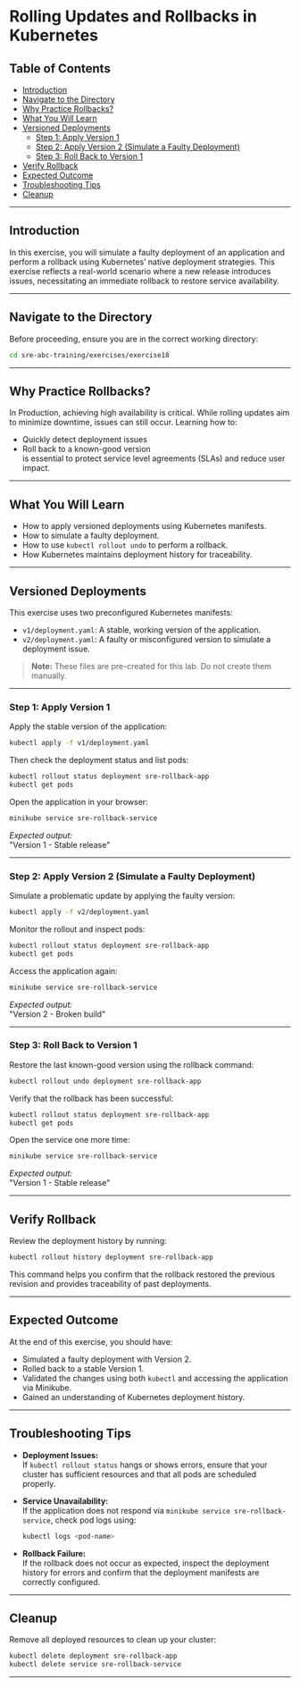 # **Rolling Updates and Rollbacks in Kubernetes**

## **Table of Contents**
- [Introduction](#introduction)
- [Navigate to the Directory](#navigate-to-the-directory)
- [Why Practice Rollbacks?](#why-practice-rollbacks)
- [What You Will Learn](#what-you-will-learn)
- [Versioned Deployments](#versioned-deployments)
  - [Step 1: Apply Version 1](#step-1-apply-version-1)
  - [Step 2: Apply Version 2 (Simulate a Faulty Deployment)](#step-2-apply-version-2-simulate-a-faulty-deployment)
  - [Step 3: Roll Back to Version 1](#step-3-roll-back-to-version-1)
- [Verify Rollback](#verify-rollback)
- [Expected Outcome](#expected-outcome)
- [Troubleshooting Tips](#troubleshooting-tips)
- [Cleanup](#cleanup)

---

## **Introduction**

In this exercise, you will simulate a faulty deployment of an application and perform a rollback using Kubernetes’ native deployment strategies. This exercise reflects a real-world scenario where a new release introduces issues, necessitating an immediate rollback to restore service availability.

---

## **Navigate to the Directory**

Before proceeding, ensure you are in the correct working directory:

```bash
cd sre-abc-training/exercises/exercise18
```

---

## **Why Practice Rollbacks?**

In Production, achieving high availability is critical. While rolling updates aim to minimize downtime, issues can still occur. Learning how to:
- Quickly detect deployment issues
- Roll back to a known-good version  
is essential to protect service level agreements (SLAs) and reduce user impact.

---

## **What You Will Learn**

- How to apply versioned deployments using Kubernetes manifests.
- How to simulate a faulty deployment.
- How to use `kubectl rollout undo` to perform a rollback.
- How Kubernetes maintains deployment history for traceability.

---

## **Versioned Deployments**

This exercise uses two preconfigured Kubernetes manifests:
- `v1/deployment.yaml`: A stable, working version of the application.
- `v2/deployment.yaml`: A faulty or misconfigured version to simulate a deployment issue.

> **Note:** These files are pre-created for this lab. Do not create them manually.

---

### **Step 1: Apply Version 1**

Apply the stable version of the application:

```bash
kubectl apply -f v1/deployment.yaml
```

Then check the deployment status and list pods:

```bash
kubectl rollout status deployment sre-rollback-app
kubectl get pods
```

Open the application in your browser:

```bash
minikube service sre-rollback-service
```

*Expected output:*  
"Version 1 - Stable release"

---

### **Step 2: Apply Version 2 (Simulate a Faulty Deployment)**

Simulate a problematic update by applying the faulty version:

```bash
kubectl apply -f v2/deployment.yaml
```

Monitor the rollout and inspect pods:

```bash
kubectl rollout status deployment sre-rollback-app
kubectl get pods
```

Access the application again:

```bash
minikube service sre-rollback-service
```

*Expected output:*  
"Version 2 - Broken build"

---

### **Step 3: Roll Back to Version 1**

Restore the last known-good version using the rollback command:

```bash
kubectl rollout undo deployment sre-rollback-app
```

Verify that the rollback has been successful:

```bash
kubectl rollout status deployment sre-rollback-app
kubectl get pods
```

Open the service one more time:

```bash
minikube service sre-rollback-service
```

*Expected output:*  
"Version 1 - Stable release"

---

## **Verify Rollback**

Review the deployment history by running:

```bash
kubectl rollout history deployment sre-rollback-app
```

This command helps you confirm that the rollback restored the previous revision and provides traceability of past deployments.

---

## **Expected Outcome**

At the end of this exercise, you should have:
- Simulated a faulty deployment with Version 2.
- Rolled back to a stable Version 1.
- Validated the changes using both `kubectl` and accessing the application via Minikube.
- Gained an understanding of Kubernetes deployment history.

---

## **Troubleshooting Tips**

- **Deployment Issues:**  
  If `kubectl rollout status` hangs or shows errors, ensure that your cluster has sufficient resources and that all pods are scheduled properly.
  
- **Service Unavailability:**  
  If the application does not respond via `minikube service sre-rollback-service`, check pod logs using:
  ```bash
  kubectl logs <pod-name>
  ```

- **Rollback Failure:**  
  If the rollback does not occur as expected, inspect the deployment history for errors and confirm that the deployment manifests are correctly configured.

---

## **Cleanup**

Remove all deployed resources to clean up your cluster:

```bash
kubectl delete deployment sre-rollback-app
kubectl delete service sre-rollback-service
```

---